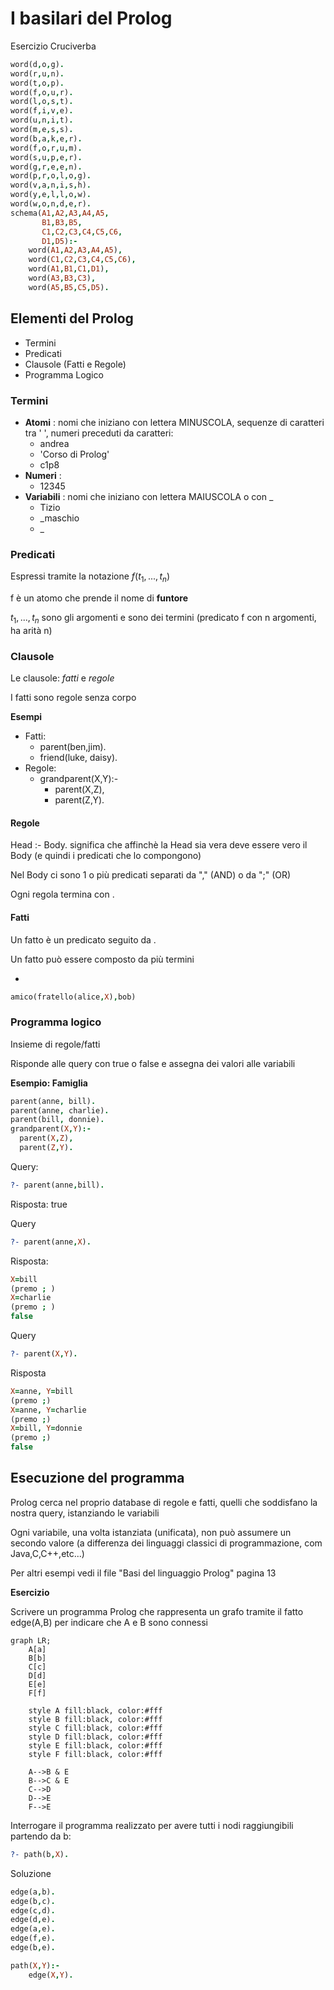
# I basilari del Prolog

Esercizio Cruciverba

```prolog
word(d,o,g).
word(r,u,n).
word(t,o,p).
word(f,o,u,r).
word(l,o,s,t).
word(f,i,v,e).
word(u,n,i,t).
word(m,e,s,s).
word(b,a,k,e,r).
word(f,o,r,u,m).
word(s,u,p,e,r).
word(g,r,e,e,n).
word(p,r,o,l,o,g).
word(v,a,n,i,s,h).
word(y,e,l,l,o,w).
word(w,o,n,d,e,r).
schema(A1,A2,A3,A4,A5,
       B1,B3,B5,
       C1,C2,C3,C4,C5,C6,
       D1,D5):-
    word(A1,A2,A3,A4,A5),
    word(C1,C2,C3,C4,C5,C6),
    word(A1,B1,C1,D1),
    word(A3,B3,C3),
    word(A5,B5,C5,D5).
```

## Elementi del Prolog

- Termini
- Predicati
- Clausole (Fatti e Regole)
- Programma Logico

### Termini

- **Atomi** : nomi che iniziano con lettera MINUSCOLA, sequenze di caratteri tra ' ', numeri preceduti da caratteri:
	- andrea
	- 'Corso di Prolog'
	- c1p8
- **Numeri** : 
	- 12345
- **Variabili** : nomi che iniziano con lettera MAIUSCOLA o con $\_$
	- Tizio
	- $\_$maschio
	- $\_$

### Predicati

Espressi tramite la notazione $f(t_1,...,t_n)$

f è un atomo che prende il nome di **funtore**

$t_1,...,t_n$ sono gli argomenti e sono dei termini (predicato f con n argomenti, ha arità n)

### Clausole

Le clausole: _fatti_ e _regole_

I fatti sono regole senza corpo

**Esempi**

- Fatti:
	- parent(ben,jim).
	- friend(luke, daisy).
- Regole:
	- grandparent(X,Y):-
		- parent(X,Z),
		- parent(Z,Y).

#### Regole

Head :- Body. significa che affinchè la Head sia vera deve essere vero il Body (e quindi i predicati che lo compongono)

Nel Body ci sono 1 o più predicati separati da "," (AND) o da ";" (OR)

Ogni regola termina con .

#### Fatti

Un fatto è un predicato seguito da .

Un fatto può essere composto da più termini

- 
```prolog
amico(fratello(alice,X),bob)
```


### Programma logico

Insieme di regole/fatti

Risponde alle query con true o false e assegna dei valori alle variabili

**Esempio: Famiglia**

```prolog
parent(anne, bill).
parent(anne, charlie).
parent(bill, donnie).
grandparent(X,Y):-
  parent(X,Z),
  parent(Z,Y).
```

 Query: 
```prolog
?- parent(anne,bill).
```
Risposta: true

Query
```prolog
?- parent(anne,X).
```
Risposta:
```prolog
X=bill
(premo ; )
X=charlie
(premo ; )
false
```

Query
```prolog
?- parent(X,Y).
```
Risposta
```prolog
X=anne, Y=bill
(premo ;)
X=anne, Y=charlie
(premo ;)
X=bill, Y=donnie
(premo ;)
false
```

## Esecuzione del programma

Prolog cerca nel proprio database di regole e fatti, quelli che soddisfano la nostra query, istanziando le variabili

Ogni variabile, una volta istanziata (unificata), non può assumere un secondo valore (a differenza dei linguaggi classici di programmazione, com Java,C,C++,etc...)

Per altri esempi vedi il file "Basi del linguaggio Prolog" pagina 13

**Esercizio**

Scrivere un programma Prolog che rappresenta un grafo tramite il fatto edge(A,B) per indicare che A e B sono connessi
```mermaid
graph LR;
	A[a]
	B[b]
	C[c]
	D[d]
	E[e]
	F[f]
	
	style A fill:black, color:#fff
	style B fill:black, color:#fff
	style C fill:black, color:#fff
	style D fill:black, color:#fff
	style E fill:black, color:#fff
	style F fill:black, color:#fff

	A-->B & E
	B-->C & E
	C-->D
	D-->E
	F-->E
```

Interrogare il programma realizzato per avere tutti i nodi raggiungibili partendo da b:
```prolog
?- path(b,X).
```

Soluzione
```prolog
edge(a,b).
edge(b,c).
edge(c,d).
edge(d,e).
edge(a,e).
edge(f,e).
edge(b,e).

path(X,Y):-
    edge(X,Y).
```

